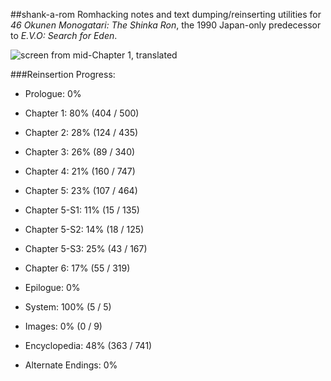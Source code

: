 ##shank-a-rom
Romhacking notes and text dumping/reinserting utilities for *46 Okunen Monogatari: The Shinka Ron*, the 1990 Japan-only predecessor to *E.V.O: Search for Eden*. 

![screen from mid-Chapter 1, translated](https://raw.githubusercontent.com/hollowaytape/shank-a-rom/master/img/evidence_02.png)

###Reinsertion Progress:
* Prologue: 0%
* Chapter 1: 80% (404 / 500)
* Chapter 2: 28% (124 / 435)
* Chapter 3: 26% (89 / 340)
* Chapter 4: 21% (160 / 747)
* Chapter 5: 23% (107 / 464)
* Chapter 5-S1: 11% (15 / 135)
* Chapter 5-S2: 14% (18 / 125)
* Chapter 5-S3: 25% (43 / 167)
* Chapter 6: 17% (55 / 319)
* Epilogue: 0%

* System: 100% (5 / 5)
* Images: 0% (0 / 9)
* Encyclopedia: 48% (363 / 741)
* Alternate Endings: 0%